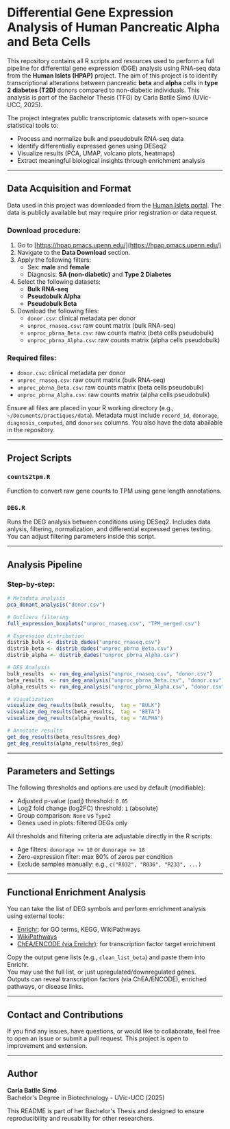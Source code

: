 
# Differential Gene Expression Analysis of Human Pancreatic Alpha and Beta Cells

This repository contains all R scripts and resources used to perform a full pipeline for differential gene expression (DGE) analysis using RNA-seq data from the **Human Islets (HPAP)** project. The aim of this project is to identify transcriptional alterations between pancreatic **beta** and **alpha** cells in **type 2 diabetes (T2D)** donors compared to non-diabetic individuals. This analysis is part of the Bachelor Thesis (TFG) by Carla Batlle Simó (UVic-UCC, 2025).

The project integrates public transcriptomic datasets with open-source statistical tools to:
- Process and normalize bulk and pseudobulk RNA-seq data
- Identify differentially expressed genes using DESeq2
- Visualize results (PCA, UMAP, volcano plots, heatmaps)
- Extract meaningful biological insights through enrichment analysis

---

## Data Acquisition and Format

Data used in this project was downloaded from the [Human Islets portal](https://www.humanislets.com/#/). The data is publicly available but may require prior registration or data request.

### Download procedure:

1. Go to [https://hpap.pmacs.upenn.edu/](https://hpap.pmacs.upenn.edu/)
2. Navigate to the **Data Download** section.
3. Apply the following filters:
   - Sex: **male** and **female**
   - Diagnosis: **SA (non-diabetic)** and **Type 2 Diabetes**
4. Select the following datasets:
   - **Bulk RNA-seq**
   - **Pseudobulk Alpha**
   - **Pseudobulk Beta**
5. Download the following files:
   - `donor.csv`: clinical metadata per donor
   - `unproc_rnaseq.csv`: raw count matrix (bulk RNA-seq)
   - `unproc_pbrna_Beta.csv`: raw counts matrix (beta cells pseudobulk)
   - `unproc_pbrna_Alpha.csv`: raw counts matrix (alpha cells pseudobulk)

### Required files:
- `donor.csv`: clinical metadata per donor
- `unproc_rnaseq.csv`: raw count matrix (bulk RNA-seq)
- `unproc_pbrna_Beta.csv`: raw counts matrix (beta cells pseudobulk)
- `unproc_pbrna_Alpha.csv`: raw counts matrix (alpha cells pseudobulk)

Ensure all files are placed in your R working directory (e.g., `~/Documents/practiques/data`). Metadata must include `record_id`, `donorage`, `diagnosis_computed`, and `donorsex` columns. You also have the data abailable in the repository.

---

##  Project Scripts

### `counts2tpm.R`
Function to convert raw gene counts to TPM using gene length annotations.

### `DEG.R`
Runs the DEG analysis between conditions using DESeq2. Includes data anlysis, filtering, normalization, and differential expressed genes testing. You can adjust filtering parameters inside this script.

---

##  Analysis Pipeline

### Step-by-step:
```r
# Metadata analysis
pca_donant_analysis("donor.csv")

# Outliers filtering
full_expression_boxplots("unproc_rnaseq.csv", "TPM_merged.csv")

# Espression distribution
distrib_bulk <- distrib_dades("unproc_rnaseq.csv")
distrib_beta <- distrib_dades("unproc_pbrna_Beta.csv")
distrib_alpha <- distrib_dades("unproc_pbrna_Alpha.csv")

# DEG Analysis
bulk_results  <- run_deg_analysis("unproc_rnaseq.csv", "donor.csv")
beta_results  <- run_deg_analysis("unproc_pbrna_Beta.csv", "donor.csv")
alpha_results <- run_deg_analysis("unproc_pbrna_Alpha.csv", "donor.csv")

# Visualization
visualize_deg_results(bulk_results,  tag = "BULK")
visualize_deg_results(beta_results,  tag = "BETA")
visualize_deg_results(alpha_results, tag = "ALPHA")

# Annotate results
get_deg_results(beta_results$res_deg)
get_deg_results(alpha_results$res_deg)
```

---

##  Parameters and Settings
The following thresholds and options are used by default (modifiable):
- Adjusted p-value (padj) threshold: `0.05`
- Log2 fold change (log2FC) threshold: `1` (absolute)
- Group comparison: `None` vs `Type2`
- Genes used in plots: filtered DEGs only

All thresholds and filtering criteria are adjustable directly in the R scripts:
- Age filters: `donorage >= 10` or `donorage >= 18`
- Zero-expression filter: max 80% of zeros per condition
- Exclude samples manually: e.g., `c("R032", "R036", "R233", ...)`

---

## Functional Enrichment Analysis

You can take the list of DEG symbols and perform enrichment analysis using external tools:

- [Enrichr](https://maayanlab.cloud/Enrichr/): for GO terms, KEGG, WikiPathways
- [WikiPathways](https://www.wikipathways.org/)
- [ChEA/ENCODE (via Enrichr)](https://maayanlab.cloud/Enrichr/#libraries): for transcription factor target enrichment

Copy the output gene lists (e.g., `clean_list_beta`) and paste them into Enrichr.  
You may use the full list, or just upregulated/downregulated genes.  
Outputs can reveal transcription factors (via ChEA/ENCODE), enriched pathways, or disease links.

---

##  Contact and Contributions
If you find any issues, have questions, or would like to collaborate, feel free to open an issue or submit a pull request. This project is open to improvement and extension.

---

## Author
**Carla Batlle Simó**  
Bachelor's Degree in Biotechnology - UVic-UCC (2025)

This README is part of her Bachelor's Thesis and designed to ensure reproducibility and reusability for other researchers.
